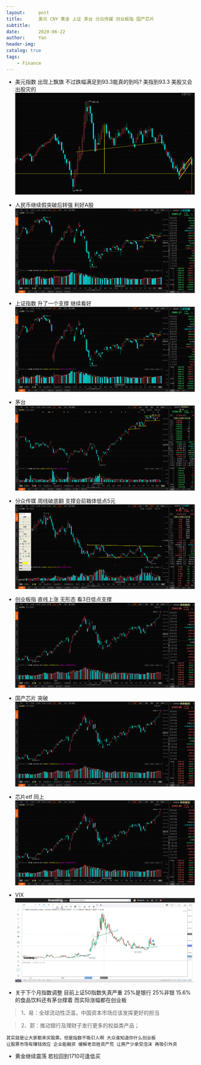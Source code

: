 ```yaml
---
layout:     post
title:      美元 CNY 黄金 上证 茅台 分众传媒 创业板指 国产芯片
subtitle:   
date:       2020-06-22
author:     Yan
header-img: 
catalog: true
tags:
    - Finance
---
```


* 美元指数 出现上飘旗 不过跌幅满足到93.3能真的到吗? 美指到93.3 美股又会出股灾的
![](/img/abc25a9f.png)

* 人民币继续假突破后转强 利好A股
![](/img/61f475e1.png)

* 上证指数 升了一个支撑 继续看好
![](/img/e3a1fdd8.png)

* 茅台
![](/img/6cd960dd.png)

* 分众传媒 周线破底翻 支撑会前箱体低点5元
![](/img/7dc6326e.png)

* 创业板指 直线上涨 无形态 看3日低点支撑
![](/img/0d7b460c.png)

* 国产芯片 突破
![](/img/147e3273.png)

* 芯片etf 同上
![](/img/dcdd41bf.png)

* VIX
![](/img/af648eb0.png)

* 关于下个月指数调整 目前上证50指数失真严重 25%是银行 25%非银 15.6%的食品饮料还有茅台撑着 而实际涨幅都在创业板
> 1、易：全球流动性泛滥，中国资本市场应该发挥更好的担当

> 2、郭：推动银行及理财子发行更多的权益类产品；

    其实就是让大家都来买股票。但是指数不吸引人啊 大众谁知道你什么创业板
    让股票市场有赚钱效应 企业能融资 缓解老百姓资产荒 让房产少承受泡沫 再吸引外资

* 黄金继续震荡 若拉回到1710可逢低买